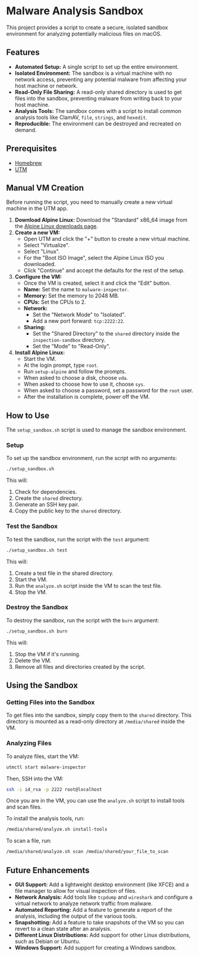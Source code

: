 # Malware Analysis Sandbox

This project provides a script to create a secure, isolated sandbox environment for analyzing potentially malicious files on macOS.

## Features

- **Automated Setup:** A single script to set up the entire environment.
- **Isolated Environment:** The sandbox is a virtual machine with no network access, preventing any potential malware from affecting your host machine or network.
- **Read-Only File Sharing:** A read-only shared directory is used to get files into the sandbox, preventing malware from writing back to your host machine.
- **Analysis Tools:** The sandbox comes with a script to install common analysis tools like ClamAV, `file`, `strings`, and `hexedit`.
- **Reproducible:** The environment can be destroyed and recreated on demand.

## Prerequisites

- [Homebrew](https://brew.sh/)
- [UTM](https://mac.getutm.app/)

## Manual VM Creation

Before running the script, you need to manually create a new virtual machine in the UTM app.

1.  **Download Alpine Linux:** Download the "Standard" x86_64 image from the [Alpine Linux downloads page](https://alpinelinux.org/downloads/).
2.  **Create a new VM:**
    - Open UTM and click the "+" button to create a new virtual machine.
    - Select "Virtualize".
    - Select "Linux".
    - For the "Boot ISO Image", select the Alpine Linux ISO you downloaded.
    - Click "Continue" and accept the defaults for the rest of the setup.
3.  **Configure the VM:**
    - Once the VM is created, select it and click the "Edit" button.
    - **Name:** Set the name to `malware-inspector`.
    - **Memory:** Set the memory to 2048 MB.
    - **CPUs:** Set the CPUs to 2.
    - **Network:**
        - Set the "Network Mode" to "Isolated".
        - Add a new port forward: `tcp:2222:22`.
    - **Sharing:**
        - Set the "Shared Directory" to the `shared` directory inside the `inspection-sandbox` directory.
        - Set the "Mode" to "Read-Only".
4.  **Install Alpine Linux:**
    - Start the VM.
    - At the login prompt, type `root`.
    - Run `setup-alpine` and follow the prompts.
    - When asked to choose a disk, choose `vda`.
    - When asked to choose how to use it, choose `sys`.
    - When asked to choose a password, set a password for the `root` user.
    - After the installation is complete, power off the VM.

## How to Use

The `setup_sandbox.sh` script is used to manage the sandbox environment.

### Setup

To set up the sandbox environment, run the script with no arguments:

```bash
./setup_sandbox.sh
```

This will:

1.  Check for dependencies.
2.  Create the `shared` directory.
3.  Generate an SSH key pair.
4.  Copy the public key to the `shared` directory.

### Test the Sandbox

To test the sandbox, run the script with the `test` argument:

```bash
./setup_sandbox.sh test
```

This will:

1.  Create a test file in the shared directory.
2.  Start the VM.
3.  Run the `analyze.sh` script inside the VM to scan the test file.
4.  Stop the VM.

### Destroy the Sandbox

To destroy the sandbox, run the script with the `burn` argument:

```bash
./setup_sandbox.sh burn
```

This will:

1.  Stop the VM if it's running.
2.  Delete the VM.
3.  Remove all files and directories created by the script.

## Using the Sandbox

### Getting Files into the Sandbox

To get files into the sandbox, simply copy them to the `shared` directory. This directory is mounted as a read-only directory at `/media/shared` inside the VM.

### Analyzing Files

To analyze files, start the VM:

```bash
utmctl start malware-inspector
```

Then, SSH into the VM:

```bash
ssh -i id_rsa -p 2222 root@localhost
```

Once you are in the VM, you can use the `analyze.sh` script to install tools and scan files.

To install the analysis tools, run:

```bash
/media/shared/analyze.sh install-tools
```

To scan a file, run:

```bash
/media/shared/analyze.sh scan /media/shared/your_file_to_scan
```

## Future Enhancements

- **GUI Support:** Add a lightweight desktop environment (like XFCE) and a file manager to allow for visual inspection of files.
- **Network Analysis:** Add tools like `tcpdump` and `wireshark` and configure a virtual network to analyze network traffic from malware.
- **Automated Reporting:** Add a feature to generate a report of the analysis, including the output of the various tools.
- **Snapshotting:** Add a feature to take snapshots of the VM so you can revert to a clean state after an analysis.
- **Different Linux Distributions:** Add support for other Linux distributions, such as Debian or Ubuntu.
- **Windows Support:** Add support for creating a Windows sandbox.
